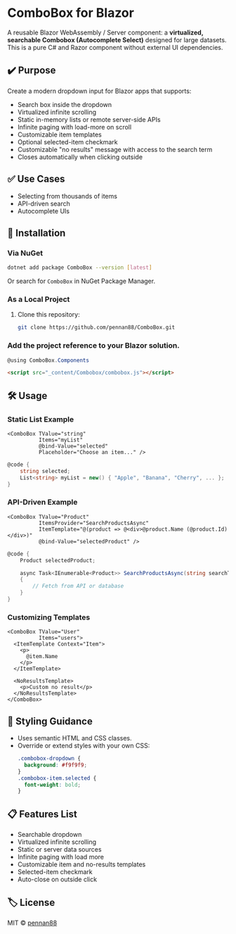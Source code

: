 # ComboBox for Blazor

A reusable Blazor WebAssembly / Server component: a **virtualized, searchable Combobox (Autocomplete Select)** designed for large datasets. This is a pure C# and Razor component without external UI dependencies.

## ✔️ Purpose

Create a modern dropdown input for Blazor apps that supports:

- Search box inside the dropdown
- Virtualized infinite scrolling
- Static in-memory lists or remote server-side APIs
- Infinite paging with load-more on scroll
- Customizable item templates
- Optional selected-item checkmark
- Customizable "no results" message with access to the search term
- Closes automatically when clicking outside

## ✅ Use Cases

- Selecting from thousands of items
- API-driven search
- Autocomplete UIs

## 🚀 Installation

### Via NuGet

```sh
dotnet add package ComboBox --version [latest]
```

Or search for `ComboBox` in NuGet Package Manager.

### As a Local Project

1. Clone this repository:
   ```sh
   git clone https://github.com/pennan88/ComboBox.git
   ```

### Add the project reference to your Blazor solution.

```csharp
@using ComboBox.Components
```

```html
<script src="_content/Combobox/combobox.js"></script>
```

## 🛠️ Usage

### Static List Example

```razor
<ComboBox TValue="string"
          Items="myList"
          @bind-Value="selected"
          Placeholder="Choose an item..." />
```

```csharp
@code {
    string selected;
    List<string> myList = new() { "Apple", "Banana", "Cherry", ... };
}
```

### API-Driven Example

```razor
<ComboBox TValue="Product"
          ItemsProvider="SearchProductsAsync"
          ItemTemplate="@(product => @<div>@product.Name (@product.Id)</div>)"
          @bind-Value="selectedProduct" />
```

```csharp
@code {
    Product selectedProduct;

    async Task<IEnumerable<Product>> SearchProductsAsync(string searchTerm, int skip, int take)
    {
        // Fetch from API or database
    }
}
```

### Customizing Templates

```razor
<ComboBox TValue="User"
          Items="users">
  <ItemTemplate Context="Item">
    <p>
      @item.Name
    </p>
  </ItemTemplate>

  <NoResultsTemplate>
    <p>Custom no result</p>
  </NoResultsTemplate>
</ComboBox>
```

## 🎨 Styling Guidance

- Uses semantic HTML and CSS classes.
- Override or extend styles with your own CSS:
  ```css
  .combobox-dropdown {
    background: #f9f9f9;
  }
  .combobox-item.selected {
    font-weight: bold;
  }
  ```

## 📋 Features List

- Searchable dropdown
- Virtualized infinite scrolling
- Static or server data sources
- Infinite paging with load more
- Customizable item and no-results templates
- Selected-item checkmark
- Auto-close on outside click

## 🏷️ License

MIT © [pennan88](https://github.com/pennan88)
